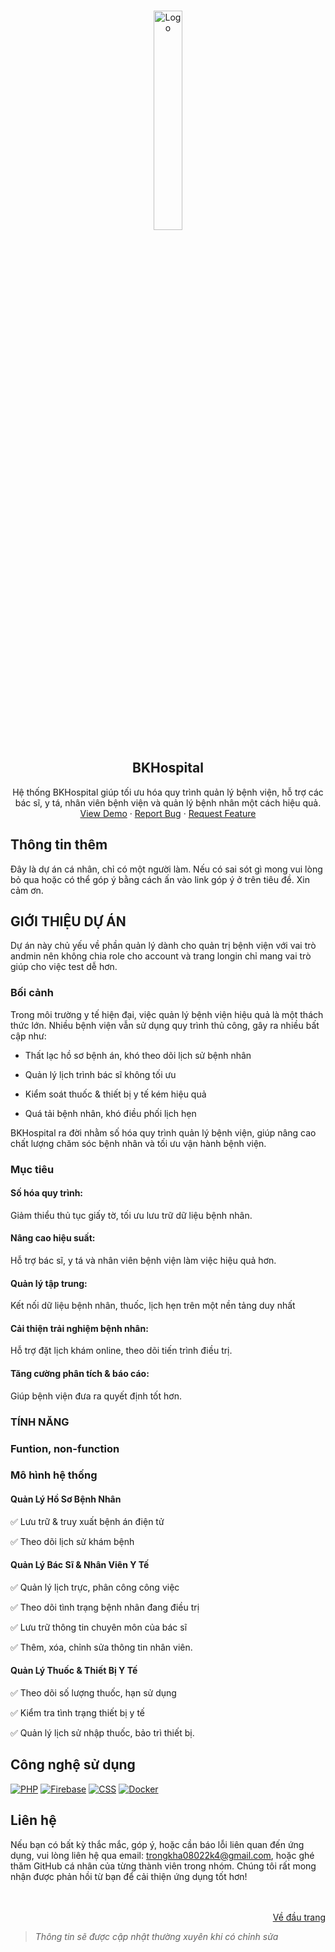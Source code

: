 <a id="readme-top"></a>

<br />
<div align="center">
  <a href="https://github.com/othneildrew/Best-README-Template">
    <img src="https://hcmut.edu.vn/img/nhanDienThuongHieu/01_logobachkhoasang.png" alt="Logo" width="30%" height="30%">
  </a>
  <h2 align="center">BKHospital</h2>
  <p align="center">
    Hệ thống BKHospital giúp tối ưu hóa quy trình quản lý bệnh viện, hỗ trợ các bác sĩ, y tá, nhân viên bệnh viện và quản lý bệnh nhân một cách hiệu quả.
    <br />
    <a href="https://github.com/Nguyentrongkha2k4/HospitalManagement">View Demo</a>
    ·
    <a href="https://github.com/Nguyentrongkha2k4/HospitalManagement/issues/new?labels=bug&template=bug-report---.md">Report Bug</a>
    ·
    <a href="https://github.com/Nguyentrongkha2k4/HospitalManagement/issues/new?labels=enhancement&template=feature-request---.md">Request Feature</a>
  </p>
</div>

## Thông tin thêm
Đây là dự án cá nhân, chỉ có một người làm. Nếu có sai sót gì mong vui lòng bỏ qua hoặc có thể góp ý bằng cách ấn vào link góp ý ở trên tiêu đề. Xin cảm ơn.

## GIỚI THIỆU DỰ ÁN

Dự án này chủ yếu về phần quản lý dành cho quản trị bệnh viện với vai trò andmin nên không chia role cho account và trang longin chỉ mang vai trò giúp cho việc test dễ hơn.

### Bối cảnh 
Trong môi trường y tế hiện đại, việc quản lý bệnh viện hiệu quả là một thách thức lớn. Nhiều bệnh viện vẫn sử dụng quy trình thủ công, gây ra nhiều bất cập như:

- Thất lạc hồ sơ bệnh án, khó theo dõi lịch sử bệnh nhân

- Quản lý lịch trình bác sĩ không tối ưu

- Kiểm soát thuốc & thiết bị y tế kém hiệu quả

- Quá tải bệnh nhân, khó điều phối lịch hẹn

BKHospital ra đời nhằm số hóa quy trình quản lý bệnh viện, giúp nâng cao chất lượng chăm sóc bệnh nhân và tối ưu vận hành bệnh viện.
### Mục tiêu
#### Số hóa quy trình:
Giảm thiểu thủ tục giấy tờ, tối ưu lưu trữ dữ liệu bệnh nhân.

#### Nâng cao hiệu suất:
Hỗ trợ bác sĩ, y tá và nhân viên bệnh viện làm việc hiệu quả hơn.

#### Quản lý tập trung:
Kết nối dữ liệu bệnh nhân, thuốc, lịch hẹn trên một nền tảng duy nhất

#### Cải thiện trải nghiệm bệnh nhân:
Hỗ trợ đặt lịch khám online, theo dõi tiến trình điều trị.

#### Tăng cường phân tích & báo cáo:
Giúp bệnh viện đưa ra quyết định tốt hơn.

### TÍNH NĂNG

### Funtion, non-function

### Mô hình hệ thống
#### Quản Lý Hồ Sơ Bệnh Nhân
✅ Lưu trữ & truy xuất bệnh án điện tử

✅ Theo dõi lịch sử khám bệnh


#### Quản Lý Bác Sĩ & Nhân Viên Y Tế

✅ Quản lý lịch trực, phân công công việc

✅ Theo dõi tình trạng bệnh nhân đang điều trị

✅ Lưu trữ thông tin chuyên môn của bác sĩ

✅ Thêm, xóa, chỉnh sửa thông tin nhân viên.

#### Quản Lý Thuốc & Thiết Bị Y Tế

✅ Theo dõi số lượng thuốc, hạn sử dụng

✅ Kiểm tra tình trạng thiết bị y tế

✅ Quản lý lịch sử nhập thuốc, bảo trì thiết bị.

## Công nghệ sử dụng
<a href=""><img src="https://img.shields.io/badge/PHP-777BB4?style=for-the-badge&logo=php&logoColor=white" alt="PHP" /></a>
<a href=""><img src="https://img.shields.io/badge/Firebase-FFCA28?style=for-the-badge&logo=firebase&logoColor=black" alt="Firebase" /></a>
<a href=""><img src="https://img.shields.io/badge/CSS-1572B6?style=for-the-badge&logo=css3&logoColor=white" alt="CSS" /></a>
<a href=""><img src="https://img.shields.io/badge/Docker-2496ED?style=for-the-badge&logo=docker&logoColor=white" alt="Docker" /></a>
## Liên hệ
Nếu bạn có bất kỳ thắc mắc, góp ý, hoặc cần báo lỗi liên quan đến ứng dụng, vui lòng liên hệ qua email: trongkha08022k4@gmail.com, hoặc ghé thăm GitHub cá nhân của từng thành viên trong nhóm. Chúng tôi rất mong nhận được phản hồi từ bạn để cải thiện ứng dụng tốt hơn!
  </br>
  </br>
  </br>

<p align="right"><a href="#readme-top">Về đầu trang</a></p>

> _Thông tin sẽ được cập nhật thường xuyên khi có chỉnh sửa_